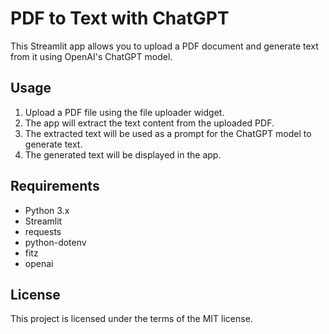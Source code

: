 # PDF to Text with ChatGPT

This Streamlit app allows you to upload a PDF document and generate text from it using OpenAI's ChatGPT model.

## Usage

1. Upload a PDF file using the file uploader widget.
2. The app will extract the text content from the uploaded PDF.
3. The extracted text will be used as a prompt for the ChatGPT model to generate text.
4. The generated text will be displayed in the app.

## Requirements

- Python 3.x
- Streamlit
- requests
- python-dotenv
- fitz
- openai
## License

This project is licensed under the terms of the MIT license.
